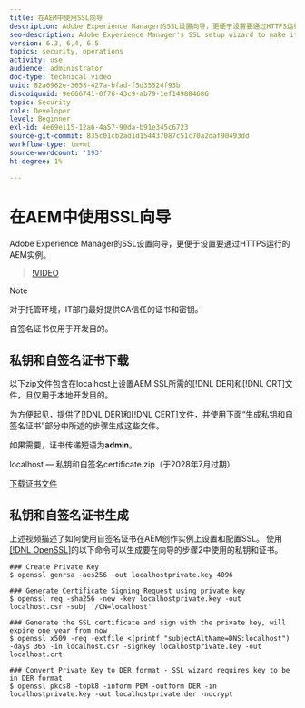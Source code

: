 ```yaml
---
title: 在AEM中使用SSL向导
description: Adobe Experience Manager的SSL设置向导，更便于设置要通过HTTPS运行的AEM实例。
seo-description: Adobe Experience Manager's SSL setup wizard to make it easier to set up an AEM instance to run over HTTPS.
version: 6.3, 6,4, 6.5
topics: security, operations
activity: use
audience: administrator
doc-type: technical video
uuid: 82a6962e-3658-427a-bfad-f5d35524f93b
discoiquuid: 9e666741-0f76-43c9-ab79-1ef149884686
topic: Security
role: Developer
level: Beginner
exl-id: 4e69e115-12a6-4a57-90da-b91e345c6723
source-git-commit: 835c01cb2ad1d154437087c51c70a2daf90493dd
workflow-type: tm+mt
source-wordcount: '193'
ht-degree: 1%

---
```


# 在AEM中使用SSL向导

Adobe Experience Manager的SSL设置向导，更便于设置要通过HTTPS运行的AEM实例。

>[!VIDEO](https://video.tv.adobe.com/v/17993/?quality=12&learn=on)

>[!NOTE]
>
>对于托管环境，IT部门最好提供CA信任的证书和密钥。
>
>自签名证书仅用于开发目的。

## 私钥和自签名证书下载

以下zip文件包含在localhost上设置AEM SSL所需的[!DNL DER]和[!DNL CRT]文件，且仅用于本地开发目的。

为方便起见，提供了[!DNL DER]和[!DNL CERT]文件，并使用下面“生成私钥和自签名证书”部分中所述的步骤生成这些文件。

如果需要，证书传递短语为&#x200B;**admin**。

localhost — 私钥和自签名certificate.zip（于2028年7月过期）

[下载证书文件](assets/use-the-ssl-wizard/certificate.zip)

## 私钥和自签名证书生成

上述视频描述了如何使用自签名证书在AEM创作实例上设置和配置SSL。 使用[[!DNL OpenSSL]](https://www.openssl.org/)的以下命令可以生成要在向导的步骤2中使用的私钥和证书。

```shell
### Create Private Key
$ openssl genrsa -aes256 -out localhostprivate.key 4096

### Generate Certificate Signing Request using private key
$ openssl req -sha256 -new -key localhostprivate.key -out localhost.csr -subj '/CN=localhost'

### Generate the SSL certificate and sign with the private key, will expire one year from now
$ openssl x509 -req -extfile <(printf "subjectAltName=DNS:localhost") -days 365 -in localhost.csr -signkey localhostprivate.key -out localhost.crt

### Convert Private Key to DER format - SSL wizard requires key to be in DER format
$ openssl pkcs8 -topk8 -inform PEM -outform DER -in localhostprivate.key -out localhostprivate.der -nocrypt
```

